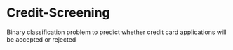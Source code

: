 # Credit-Screening
Binary classification problem to predict whether credit card applications will be accepted or rejected
